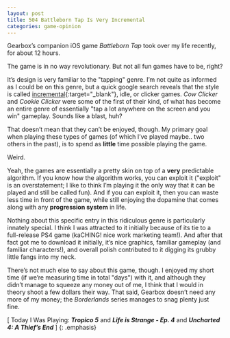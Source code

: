 ```yaml
---
layout: post
title: 504 Battleborn Tap Is Very Incremental
categories: game-opinion
---
```

Gearbox’s companion iOS game *Battleborn Tap* took over my life recently, for about 12 hours.

The game is in no way revolutionary.  But not all fun games have to be, right?

It’s design is very familiar to the "tapping" genre.  I’m not quite as informed as I could be on this genre, but a quick google search reveals that the style is called [incremental](https://en.wikipedia.org/wiki/Incremental_game){:target="_blank"}, idle, or clicker games. *Cow Clicker* and *Cookie Clicker* were some of the first of their kind, of what has become an entire genre of essentially "tap a lot anywhere on the screen and you win" gameplay.  Sounds like a blast, huh?

That doesn’t mean that they can’t be enjoyed, though.  My primary goal when playing these types of games (of which I’ve played maybe.. two others in the past), is to spend as **little** time possible playing the game.

Weird.

Yeah, the games are essentially a pretty skin on top of a **very** predictable algorithm.  If you know how the algorithm works, you can exploit it ("exploit" is an overstatement; I like to think I’m playing it the only way that it can be played and still be called fun).  And if you can exploit it, then you can waste less time in front of the game, while still enjoying the dopamine that comes along with any **progression system** in life.

Nothing about this specific entry in this ridiculous genre is particularly innately special.  I think I was attracted to it initially because of its tie to a full-release PS4 game (kaCHING! nice work marketing team!). And after that fact got me to download it initially, it’s nice graphics, familiar gameplay (and familiar characters!), and overall polish contributed to it digging its grubby little fangs into my neck.

There’s not much else to say about this game, though.  I enjoyed my short time (if we’re measuring time in total "days") with it, and although they didn’t manage to squeeze any money out of me, I think that I would in theory shoot a few dollars their way.  That said, Gearbox doesn’t need any more of my money;  the *Borderlands* series manages to snag plenty just fine.

[ Today I Was Playing: ***Tropico 5*** and ***Life is Strange - Ep. 4*** and ***Uncharted 4: A Thief’s End*** ]
{: .emphasis}